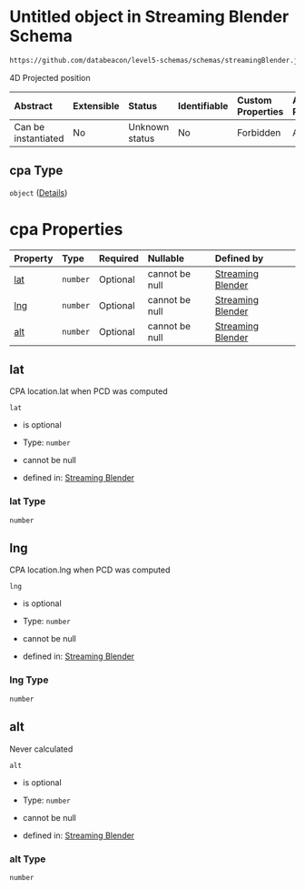 # Untitled object in Streaming Blender Schema

```txt
https://github.com/databeacon/level5-schemas/schemas/streamingBlender.json#/properties/pcds/properties/intruder/properties/cpa
```

4D Projected position

| Abstract            | Extensible | Status         | Identifiable | Custom Properties | Additional Properties | Access Restrictions | Defined In                                                                 |
| :------------------ | :--------- | :------------- | :----------- | :---------------- | :-------------------- | :------------------ | :------------------------------------------------------------------------- |
| Can be instantiated | No         | Unknown status | No           | Forbidden         | Allowed               | none                | [blender.schema.json\*](../out/blender.schema.json "open original schema") |

## cpa Type

`object` ([Details](blender-properties-pcds-properties-intruder-properties-cpa.md))

# cpa Properties

| Property    | Type     | Required | Nullable       | Defined by                                                                                                                                                                                                                                        |
| :---------- | :------- | :------- | :------------- | :------------------------------------------------------------------------------------------------------------------------------------------------------------------------------------------------------------------------------------------------ |
| [lat](#lat) | `number` | Optional | cannot be null | [Streaming Blender](blender-properties-pcds-properties-intruder-properties-cpa-properties-lat.md "https://github.com/databeacon/level5-schemas/schemas/streamingBlender.json#/properties/pcds/properties/intruder/properties/cpa/properties/lat") |
| [lng](#lng) | `number` | Optional | cannot be null | [Streaming Blender](blender-properties-pcds-properties-intruder-properties-cpa-properties-lng.md "https://github.com/databeacon/level5-schemas/schemas/streamingBlender.json#/properties/pcds/properties/intruder/properties/cpa/properties/lng") |
| [alt](#alt) | `number` | Optional | cannot be null | [Streaming Blender](blender-properties-pcds-properties-intruder-properties-cpa-properties-alt.md "https://github.com/databeacon/level5-schemas/schemas/streamingBlender.json#/properties/pcds/properties/intruder/properties/cpa/properties/alt") |

## lat

CPA location.lat when PCD was computed

`lat`

*   is optional

*   Type: `number`

*   cannot be null

*   defined in: [Streaming Blender](blender-properties-pcds-properties-intruder-properties-cpa-properties-lat.md "https://github.com/databeacon/level5-schemas/schemas/streamingBlender.json#/properties/pcds/properties/intruder/properties/cpa/properties/lat")

### lat Type

`number`

## lng

CPA location.lng when PCD was computed

`lng`

*   is optional

*   Type: `number`

*   cannot be null

*   defined in: [Streaming Blender](blender-properties-pcds-properties-intruder-properties-cpa-properties-lng.md "https://github.com/databeacon/level5-schemas/schemas/streamingBlender.json#/properties/pcds/properties/intruder/properties/cpa/properties/lng")

### lng Type

`number`

## alt

Never calculated

`alt`

*   is optional

*   Type: `number`

*   cannot be null

*   defined in: [Streaming Blender](blender-properties-pcds-properties-intruder-properties-cpa-properties-alt.md "https://github.com/databeacon/level5-schemas/schemas/streamingBlender.json#/properties/pcds/properties/intruder/properties/cpa/properties/alt")

### alt Type

`number`
